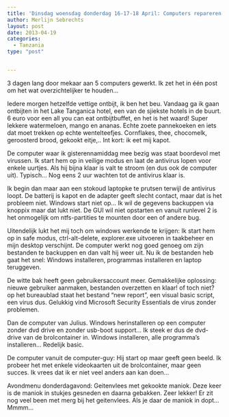 ```yaml
---
title: 'Dinsdag woensdag donderdag 16-17-18 April: Computers repareren'
author: Merlijn Sebrechts
layout: post
date: 2013-04-19
categories:
  - Tanzania
type: "post"


---
```

3 dagen lang door mekaar aan 5 computers gewerkt. Ik zet het in één post om het wat overzichtelijker te houden&#8230;

Iedere morgen hetzelfde vettige ontbijt, ik ben het beu. Vandaag ga ik gaan ontbijten in het Lake Tanganica hotel, een van de sjiekste hotels in de buurt. 6 euro voor een all you can eat ontbijtbuffet, en het is het waard! Super lekkere watermeloen, mango en ananas. Echte zoete pannekoeken en iets dat moet trekken op echte wentelteefjes. Cornflakes, thee, chocomelk, geroosterd brood, gekookt eitje,.. Int kort: ik eet mij kapot.

De computer waar ik gisterennamiddag mee bezig was staat boordevol met virussen. Ik start hem op in veilige modus en laat de antivirus lopen voor enkele uurtjes. Als hij bijna klaar is valt te stroom (en dus ook de computer uit). Typisch&#8230; Nog eens 2 uur wachten tot de antivirus klaar is.

Ik begin dan maar aan een stokoud laptopke te prutsen terwijl de antivirus loopt. De batterij is kapot en de adapter geeft slecht contact, maar dat is het probleem niet. Windows start niet op&#8230; Ik wil de gegevens backuppen via knoppix maar dat lukt niet. De GUI wil niet opstarten en vanuit runlevel 2 is het onmogelijk om ntfs-partities te mounten door een of andere bug.

Uitendelijk lukt het mij toch om windows werkende te krijgen: Ik start hem op in safe modus, ctrl-alt-delete, explorer.exe uitvoeren in taakbeheer en mijn desktop verschijnt. De computer werkt nog goed genoeg om zijn bestanden te backuppen en dan valt hij weer uit. Nu ik de bestanden heb gaat het snel: Windows installeren, programmas installeren en laptop teruggeven.

De witte bak heeft geen gebruikersaccount meer. Gemakkelijke oplossing: nieuwe gebruiker aanmaken, bestanden overzetten en klaar! of toch niet? op het bureaublad staat het bestand &#8220;new report&#8221;, een visual basic script, een virus dus. Gelukkig vind Microsoft Security Essentials de virus zonder problemen.

Dan de computer van Julius. Windows herinstalleren op een computer zonder dvd drive en zonder usb-boot support&#8230; Ik steek er dus de dvd-drive van de brolcontainer in. Windows installeren, alle programma&#8217;s installeren&#8230; Redelijk basic.

De computer vanuit de computer-guy: Hij start op maar geeft geen beeld. Ik probeer het met enkele videokaarten uit de brolcontainer, maar geen succes. Ik vrees dat ik er niet veel anders aan kan doen&#8230;

Avondmenu donderdagavond: Geitenvlees met gekookte maniok. Deze keer is de maniok in stukjes gesneden en daarna gebakken. Zeer lekker! Er zit nog veel been met merg bij het geitenvlees. Als je daar de maniok in dopt&#8230; Mmmm&#8230;
